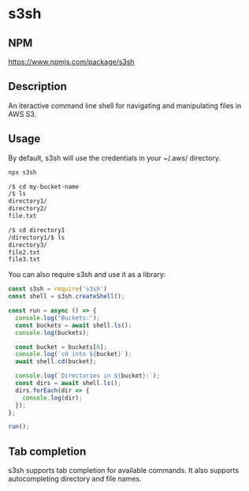 # s3sh
## NPM
https://www.npmjs.com/package/s3sh

## Description
An iteractive command line shell for navigating and manipulating files in AWS S3.

## Usage
By default, s3sh will use the credentials in your ~/.aws/ directory.


```bash
npx s3sh

/$ cd my-bucket-name
/$ ls
directory1/
directory2/
file.txt

/$ cd directory1
/directory1/$ ls
directory3/
file2.txt
file3.txt
```

You can also require s3sh and use it as a library:

```javascript
const s3sh = require('s3sh')
const shell = s3sh.createShell();

const run = async () => {
  console.log("Buckets:");
  const buckets = await shell.ls();
  console.log(buckets);

  const bucket = buckets[0];
  console.log(`cd into ${bucket}`);
  await shell.cd(bucket);

  console.log(`Directories in ${bucket}:`);
  const dirs = await shell.ls();
  dirs.forEach(dir => {
    console.log(dir);
  });
};

run();
```

## Tab completion
s3sh supports tab completion for available commands. It also supports autocompleting directory and file names.
